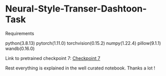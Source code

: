 # Neural-Style-Transer-Dashtoon-Task
Requirements

python(3.8.13)
pytorch(1.11.0)
torchvision(0.15.2)
numpy(1.22.4)
pillow(9.1.1)
wandb(0.16.0)

Link to pretrained checkpoint 7: [Checkpoint 7](https://drive.google.com/file/d/1BWN_RgEA1we_5ivSQqDikzHaNY_SfexB/view?usp=sharing)

Rest everything is explained in the well curated notebook.
Thanks a lot !
